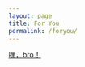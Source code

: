 ```yaml
---
layout: page
title: For You
permalink: /foryou/
---
```


[嘿，bro！](https://wuyuxin2.github.io/foryou/index.html)
